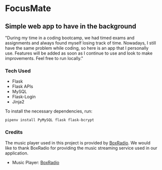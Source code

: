 # FocusMate

## Simple web app to have in the background

"During my time in a coding bootcamp, we had timed exams and assignments and always found myself losing track of time. Nowadays, I still have the same problem while coding, so here is an app that I personally use. Features will be added as soon as I continue to use and look to make improvements. Feel free to run locally."

### Tech Used

- Flask
- Flask APIs
- MySQL
- Flask-Login
- Jinja2

To install the necessary dependencies, run:

```
pipenv install PyMySQL flask flask-bcrypt
```

### Credits

The music player used in this project is provided by [BoxRadio](https://player.boxradio.net/). We would like to thank BoxRadio for providing the music streaming service used in our application.

- Music Player: [BoxRadio](https://player.boxradio.net/)
